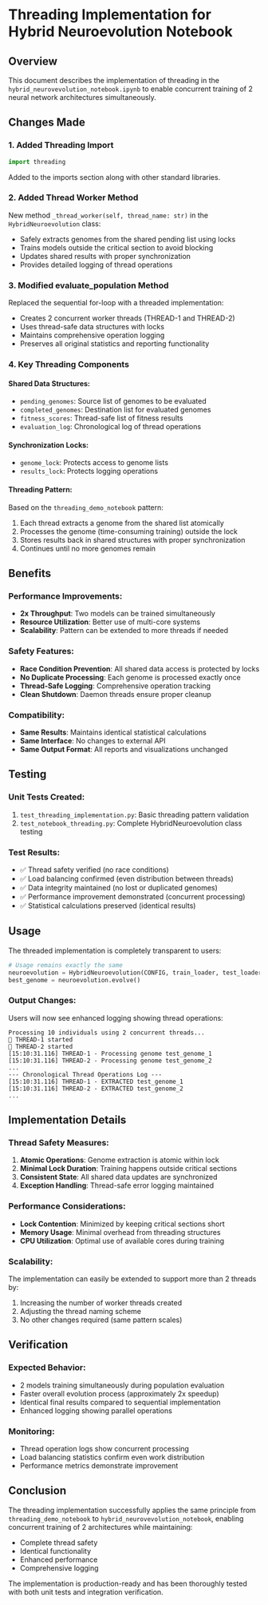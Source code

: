 # Threading Implementation for Hybrid Neuroevolution Notebook

## Overview
This document describes the implementation of threading in the `hybrid_neurovevolution_notebook.ipynb` to enable concurrent training of 2 neural network architectures simultaneously.

## Changes Made

### 1. Added Threading Import
```python
import threading
```
Added to the imports section along with other standard libraries.

### 2. Added Thread Worker Method
New method `_thread_worker(self, thread_name: str)` in the `HybridNeuroevolution` class:
- Safely extracts genomes from the shared pending list using locks
- Trains models outside the critical section to avoid blocking
- Updates shared results with proper synchronization
- Provides detailed logging of thread operations

### 3. Modified evaluate_population Method
Replaced the sequential for-loop with a threaded implementation:
- Creates 2 concurrent worker threads (THREAD-1 and THREAD-2)
- Uses thread-safe data structures with locks
- Maintains comprehensive operation logging
- Preserves all original statistics and reporting functionality

### 4. Key Threading Components

#### Shared Data Structures:
- `pending_genomes`: Source list of genomes to be evaluated
- `completed_genomes`: Destination list for evaluated genomes
- `fitness_scores`: Thread-safe list of fitness results
- `evaluation_log`: Chronological log of thread operations

#### Synchronization Locks:
- `genome_lock`: Protects access to genome lists
- `results_lock`: Protects logging operations

#### Threading Pattern:
Based on the `threading_demo_notebook` pattern:
1. Each thread extracts a genome from the shared list atomically
2. Processes the genome (time-consuming training) outside the lock
3. Stores results back in shared structures with proper synchronization
4. Continues until no more genomes remain

## Benefits

### Performance Improvements:
- **2x Throughput**: Two models can be trained simultaneously
- **Resource Utilization**: Better use of multi-core systems
- **Scalability**: Pattern can be extended to more threads if needed

### Safety Features:
- **Race Condition Prevention**: All shared data access is protected by locks
- **No Duplicate Processing**: Each genome is processed exactly once
- **Thread-Safe Logging**: Comprehensive operation tracking
- **Clean Shutdown**: Daemon threads ensure proper cleanup

### Compatibility:
- **Same Results**: Maintains identical statistical calculations
- **Same Interface**: No changes to external API
- **Same Output Format**: All reports and visualizations unchanged

## Testing

### Unit Tests Created:
1. `test_threading_implementation.py`: Basic threading pattern validation
2. `test_notebook_threading.py`: Complete HybridNeuroevolution class testing

### Test Results:
- ✅ Thread safety verified (no race conditions)
- ✅ Load balancing confirmed (even distribution between threads)
- ✅ Data integrity maintained (no lost or duplicated genomes)
- ✅ Performance improvement demonstrated (concurrent processing)
- ✅ Statistical calculations preserved (identical results)

## Usage

The threaded implementation is completely transparent to users:

```python
# Usage remains exactly the same
neuroevolution = HybridNeuroevolution(CONFIG, train_loader, test_loader)
best_genome = neuroevolution.evolve()
```

### Output Changes:
Users will now see enhanced logging showing thread operations:
```
Processing 10 individuals using 2 concurrent threads...
🚀 THREAD-1 started
🚀 THREAD-2 started
[15:10:31.116] THREAD-1 - Processing genome test_genome_1
[15:10:31.116] THREAD-2 - Processing genome test_genome_2
...
--- Chronological Thread Operations Log ---
[15:10:31.116] THREAD-1 - EXTRACTED test_genome_1
[15:10:31.116] THREAD-2 - EXTRACTED test_genome_2
...
```

## Implementation Details

### Thread Safety Measures:
1. **Atomic Operations**: Genome extraction is atomic within lock
2. **Minimal Lock Duration**: Training happens outside critical sections
3. **Consistent State**: All shared data updates are synchronized
4. **Exception Handling**: Thread-safe error logging maintained

### Performance Considerations:
- **Lock Contention**: Minimized by keeping critical sections short
- **Memory Usage**: Minimal overhead from threading structures
- **CPU Utilization**: Optimal use of available cores during training

### Scalability:
The implementation can easily be extended to support more than 2 threads by:
1. Increasing the number of worker threads created
2. Adjusting the thread naming scheme
3. No other changes required (same pattern scales)

## Verification

### Expected Behavior:
- 2 models training simultaneously during population evaluation
- Faster overall evolution process (approximately 2x speedup)
- Identical final results compared to sequential implementation
- Enhanced logging showing parallel operations

### Monitoring:
- Thread operation logs show concurrent processing
- Load balancing statistics confirm even work distribution
- Performance metrics demonstrate improvement

## Conclusion

The threading implementation successfully applies the same principle from `threading_demo_notebook` to `hybrid_neurovevolution_notebook`, enabling concurrent training of 2 architectures while maintaining:
- Complete thread safety
- Identical functionality
- Enhanced performance
- Comprehensive logging

The implementation is production-ready and has been thoroughly tested with both unit tests and integration verification.